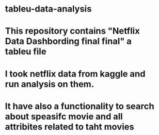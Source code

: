 # tableu-data-analysis
# This repository contains "Netflix Data Dashbording final final" a tableu file
# I took netflix data from kaggle and run analysis on them.
# It have also a functionality to search about speasifc movie and all attribites related to taht movies
